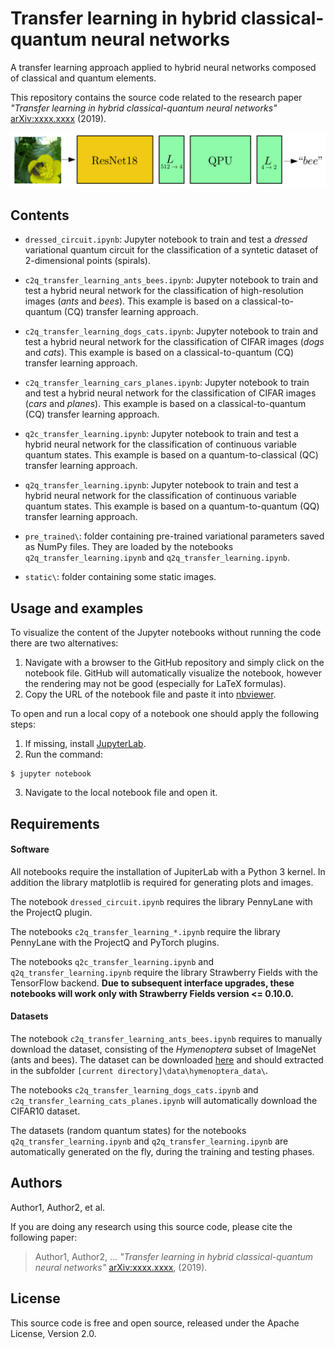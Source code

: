 
# Transfer learning in hybrid classical-quantum neural networks
A transfer learning approach applied to hybrid neural networks composed of classical and quantum elements.

This repository contains the source code related to the research paper *"Transfer learning in hybrid classical-quantum neural networks"* [arXiv:xxxx.xxxx](https://arxiv.org/abs/xxxx.xxxx) (2019).

![Figure](static/figure_c2q_notebook.png)

## Contents
* `dressed_circuit.ipynb`: Jupyter notebook to train and test a _dressed_ variational quantum circuit for the classification of a syntetic dataset of 2-dimensional points (spirals). 

* `c2q_transfer_learning_ants_bees.ipynb`: Jupyter notebook to train and test a hybrid neural network for the classification of high-resolution images (_ants_ and _bees_). This example is based on a classical-to-quantum (CQ) transfer learning approach.

* `c2q_transfer_learning_dogs_cats.ipynb`: Jupyter notebook to train and test a hybrid neural network for the classification of CIFAR images (_dogs_ and _cats_). This example is based on a classical-to-quantum (CQ) transfer learning approach.

* `c2q_transfer_learning_cars_planes.ipynb`: Jupyter notebook to train and test a hybrid neural network for the classification of CIFAR images (_cars_ and _planes_). This example is based on a classical-to-quantum (CQ) transfer learning approach.

* `q2c_transfer_learning.ipynb`: Jupyter notebook to train and test a hybrid neural network for the classification of continuous variable quantum states. This example is based on a quantum-to-classical (QC) transfer learning approach.

* `q2q_transfer_learning.ipynb`: Jupyter notebook to train and test a hybrid neural network for the classification of continuous variable quantum states. This example is based on a quantum-to-quantum (QQ) transfer learning approach.

* `pre_trained\`: folder containing pre-trained variational parameters saved as NumPy files. They are loaded by the notebooks `q2q_transfer_learning.ipynb` and `q2q_transfer_learning.ipynb`.

* `static\`: folder containing some static images.

## Usage and examples

To visualize the content of the Jupyter notebooks without running the code there are two alternatives:
1. Navigate with a browser to the GitHub repository and simply click on the notebook file. GitHub will automatically visualize the notebook, however the rendering may not be good (especially for LaTeX formulas).
2. Copy the URL of the notebook file and paste it into [nbviewer](https://nbviewer.jupyter.org).

To open and run a local copy of a notebook one should apply the following steps:

1. If missing, install [JupyterLab](https://jupyter.org/install).
2. Run the command:
```
$ jupyter notebook
```
3. Navigate to the local notebook file and open it.

## Requirements

#### Software
All notebooks require the installation of JupiterLab with a Python 3 kernel. In addition the library matplotlib is required for generating plots and images.

The notebook `dressed_circuit.ipynb` requires the library PennyLane with the ProjectQ plugin.

The notebooks `c2q_transfer_learning_*.ipynb` require the library PennyLane with the ProjectQ and PyTorch plugins.

The notebooks `q2c_transfer_learning.ipynb` and  `q2q_transfer_learning.ipynb` require the library Strawberry Fields with the TensorFlow backend. **Due to subsequent interface upgrades, these notebooks will work only with Strawberry Fields version <= 0.10.0.**

#### Datasets
The notebook `c2q_transfer_learning_ants_bees.ipynb` requires to manually download the dataset, consisting of the _Hymenoptera_ subset of ImageNet (ants and bees). The dataset can be downloaded [here](https://download.pytorch.org/tutorial/hymenoptera_data.zip) and should extracted in the subfolder `[current directory]\data\hymenoptera_data\`.

The notebooks `c2q_transfer_learning_dogs_cats.ipynb` and `c2q_transfer_learning_cats_planes.ipynb` will automatically download the CIFAR10 dataset.

The datasets (random quantum states) for the notebooks `q2q_transfer_learning.ipynb` and `q2q_transfer_learning.ipynb` are automatically generated on the fly, during the training and testing phases.

## Authors

Author1, Author2, et al.

If you are doing any research using this source code, please cite the following paper:

> Author1, Author2, ... *"Transfer learning in hybrid classical-quantum neural networks"* [arXiv:xxxx.xxxx](https://arxiv.org/abs/xxxx.xxxx), (2019).

## License

This source code is free and open source, released under the Apache License, Version 2.0.
